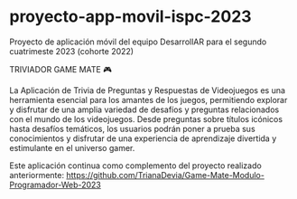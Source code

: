 # proyecto-app-movil-ispc-2023
Proyecto de aplicación móvil del equipo DesarrollAR para el segundo cuatrimeste 2023 (cohorte 2022)

TRIVIADOR GAME MATE :video_game:

La Aplicación de Trivia de Preguntas y Respuestas de Videojuegos es una herramienta esencial para los amantes de los juegos, permitiendo explorar y disfrutar de una amplia variedad de desafíos y preguntas relacionados con el mundo de los videojuegos. Desde preguntas sobre títulos icónicos hasta desafíos temáticos, los usuarios podrán poner a prueba sus conocimientos y disfrutar de una experiencia de aprendizaje divertida y estimulante en el universo gamer.

Este aplicación continua como complemento del proyecto realizado anteriormente: https://github.com/TrianaDevia/Game-Mate-Modulo-Programador-Web-2023

